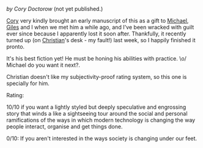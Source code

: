 <!--
.. title: Makers
.. slug: makers
.. date: 2009-04-18 17:10:31-05:00
.. tags: Books,Fiction
.. category: Books
.. link: 
.. description: 
.. type: text
-->


*by Cory Doctorow* (not yet published.)

[Cory](http://craphound.com/) very kindly brought an early manuscript of
this as a gift to [Michael](http://www.voidspace.org.uk/),
[Giles](http://www.gilesthomas.com/) and I when we met him a while ago,
and I've been wracked with guilt ever since because I apparently lost it
soon after. Thankfully, it recently turned up (on
[Christian](http://babbageclunk.com/)'s desk - my fault!) last week, so
I happily finished it pronto.

It's his best fiction yet! He must be honing his abilities with
practice. \\o/ Michael do you want it next?.

Christian doesn't like my subjectivity-proof rating system, so this one
is specially for him.

Rating:

10/10 if you want a lightly styled but deeply speculative and engrossing
story that winds a like a sightseeing tour around the social and
personal ramifications of the ways in which modern technology is
changing the way people interact, organise and get things done.

0/10: If you aren't interested in the ways society is changing under our
feet.